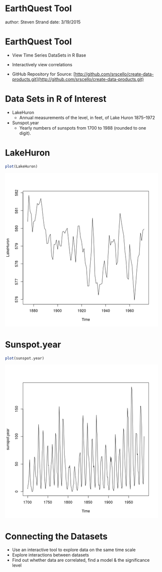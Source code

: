 EarthQuest Tool
========================================================
author: Steven Strand
date: 3/19/2015

EarthQuest Tool
========================================================
* View Time Series DataSets in R Base
* Interactively view correlations

* GitHub Repository for Source: [http://github.com/srscello/create-data-products.git](http://github.com/srscello/create-data-products.git)

Data Sets in R of Interest
========================================================

* LakeHuron
  * Annual measurements of the level, in feet, of Lake Huron 1875–1972
* Sunspot.year
  * Yearly numbers of sunspots from 1700 to 1988 (rounded to one digit).

LakeHuron
========================================================

```r
plot(LakeHuron)
```

![plot of chunk unnamed-chunk-1](index-figure/unnamed-chunk-1-1.png)

Sunspot.year
========================================================

```r
plot(sunspot.year)
```

![plot of chunk unnamed-chunk-2](index-figure/unnamed-chunk-2-1.png)

Connecting the Datasets
========================================================

* Use an interactive tool to explore data on the same time scale
* Explore interactions between datasets
* Find out whether data are correlated, find a model & the significance level
